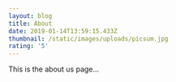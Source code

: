 ```yaml
---
layout: blog
title: About
date: 2019-01-14T13:59:15.433Z
thumbnail: /static/images/uploads/picsum.jpg
rating: '5'
---
```

This is the about us page...
